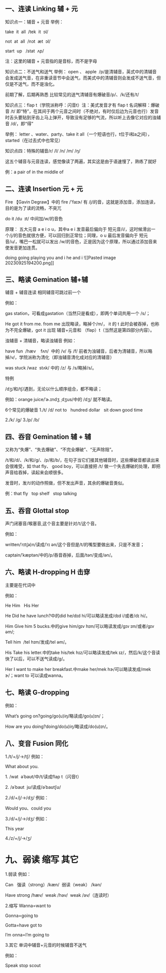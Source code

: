 ## 一、连读 Linking 辅 + 元
知识点一：辅音 + 元音
举例： 

take  it  all  /tek  it  ɔl/    

not  at  all  /nɔt  æt  ɔl/

start  up   /stat  ʌp/

注：这里的辅音 + 元音指的是音标，而不是字母

知识点二：不送气和送气
举例：
open 、 apple  /p/是清辅音，英式中的清辅音会发成送气音，在非重读音节中会送气，而美式中的清辅音则会发成不送气音，但仅是不送气，而不是浊化。

前期了解，后期再熟悉
比较常见的送气清辅音有爆破音/p/、/k/还有/t/

知识点三：flap t（学院派称呼：闪音t）注：美式发音才有
flap t 名词解释：爆破音 /t/ 即“特”，在其间于两个元音之间时（不绝对，有时仅后边为元音也行）发音时舌头要贴到牙齿上马上弹开，导致没有足够的气流，所以听上去像它对应的浊辅音 /d/，即“得”

举例：
letter 、water、party、take it all（一个短语也行，t位于i和a之间），started（在过去式中也常见）
 

知识点四：特殊的辅音/r/ /l/ /n/ /m/ /ŋ/

这五个辅音与元音连读，感觉像读了两遍，其实这是由于语速慢了，熟练了就好

例：a pair of   in the middle of 

## 二、连读 Insertion 元 + 元
Fire 【Gavin Degraw】中的 fire /'faɪɝ/ 有 /j/的音，这就是添加音，添加连读，目的是为了读的流畅，不突兀

do it /du  ɪt/ 中间加/w/的音色

原理：
五大元音 a e i o u，其中a e i 发音最后偏向于 短元音/i/，这时候滑出一个/j/的音色就很方便，可以回归到正常位；同理，o u 最后发音偏向于 短元音/u/，嘴巴一松就可以发出 /w/的音色，正是因为这个原理，所以通过添加音来使发音更加连贯。

doing  going playing
you and i   he and i
![[Pasted image 20230925194200.png]]

## 三、略读 Gemination 辅+辅
辅音 + 辅音连读
相同辅音可跳过前一个

例如：

gas station，可看成gastation（当然只是看成），即两个单词共用一个 /s/；

He got it from me. from me 出现略读，略掉个/m/， it 的 t 此时会被吞掉，也称为不完全爆破，got it 出现 辅音+元音和 （flap）t（当然这是第四部分内容）。


浊辅音 + 清辅音，略读浊辅音
例如：

have fun  /hæv    fʌn/  中的 /v/ 与 /f/ 前者为浊辅音，后者为清辅音，所以略掉/v/，学院派称为清化（即浊辅音清化成对应的清辅音）

was stuck /waz  stʌk/ 中的 /z/ 与 /s/略掉/s/。


特例

/dʒ/和/tʃ/遇到，无论以什么顺序组合，都不略读；

例如：orange juice/ˈɚ.ɪndʒ ˌdʒus/中的 /dʒ/ 就不略读。

6个常见的爆破音
1./t/ /d/ not to   hundred dollar   sit down good time

2./k/ /g/
3./p/ /b/
## 四、吞音 Gemination 辅 + 辅
又称为“失爆”、“失去爆破”、“不完全爆破”、“无声除阻”。
 
/t/和/d/、/k/和/g/、/p/和/b/，在句子当它们接其他辅音时，这些爆破音都读出来会很难受，如 that fly、 good boy，可以直接把 /t/ 做一个失去爆破的处理，即把声音给吞掉，读起来会顺很多。

发音时，发/t/的动作照做，但不发出声音，其余的爆破音类似。

例：that fly   top shelf   stop talking 

## 五、吞音 Glottal stop 
声门闭塞音/喉塞音,这个音主要是针对/t/这个音。

例如：

written/ˈrɪt̬(ə)n/读成/ˈrɪ ən/这个音但是/t/的嘴型要做出来，只是不发音；

captain/ˈkæptən/中的/p/吞音吞掉，后面/tən/变成/ən/。

## 六、略读 H-dropping H 击穿
   
主要是在代词中

例如：

He Him   His Her

He Did he have lunch?中的did he/dɪd hi/可以略读发成/dɪd i/或者/dɪ hi/。

Him Give him 5 bucks.中的give him/gɪv hɪm/可以略读发成/gɪv ɪm/或者/gɪv əm/;

Tell him  /tel hɪm/发成/tel əm/。

His Take his letter.中的take his/tek hɪz/可以略读发成/tek ɪz/，然后/k/这个音读快了以后，可以不送气读成/g/。

Her I want to make her breakfast.中make her/mek hɝ/可以略读发成/mek ɝ/；want to 可以读成wanna。

## 七、略读 G-dropping
例如：

What’s going on?going/go(u)iŋ/略读成/go(u)ɪn/；

How are you doing?doing/do(u)iŋ/略读成/do(u)ɪn/。

## 八、变音 Fusion 同化

1./t/+/j/->/tʃ/
例如：

What about you.

1. /wat  əˈbaʊt/中/t/读成flap t（闪音t）

2. /əˈbaʊt  jʊ/读成/əˈbaʊtʃʊ/

2./d/+/j/->/dʒ/
例如：

Would you、could you

3./d/+/j/->/dʒ/
例如：

This year

4./z/+/j/->/ʒ/
# 九、弱读 缩写 其它

1.弱读
例如：

Can   强读（strong）/kæn/  弱读（weak） /kən/

Have strong /hæv/  weak /həv/  weak /əv/（连读时）

2.缩写
Wanna=want to

Gonna=going to

Gotta=have got to

I’m onna=I’m going to

3.其它
单词中辅音+元音的时候辅音不送气

例如：

Speak stop scout
